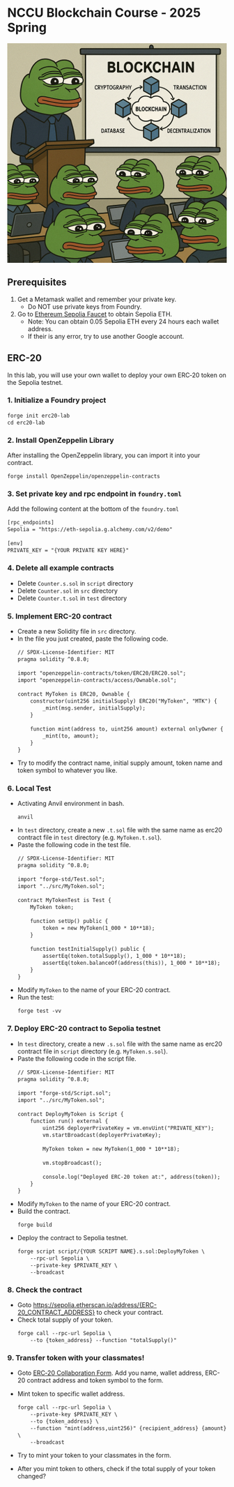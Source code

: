 # NCCU Blockchain Course - 2025 Spring
![image](/img/pepe.png)
## Prerequisites
1. Get a Metamask wallet and remember your private key.
    - Do NOT use private keys from Foundry.
2. Go to [Ethereum Sepolia Faucet](https://cloud.google.com/application/web3/faucet/ethereum/sepolia) to obtain Sepolia ETH.
    - Note: You can obtain 0.05 Sepolia ETH every 24 hours each wallet address.
    - If their is any error, try to use another Google account. 

##  ERC-20
In this lab, you will use your own wallet to deploy your own ERC‑20 token on the Sepolia testnet.

### 1. Initialize a Foundry project
```
forge init erc20-lab
cd erc20-lab
```
### 2. Install OpenZeppelin Library
After installing the OpenZeppelin library, you can import it into your contract.
```
forge install OpenZeppelin/openzeppelin-contracts
```

### 3. Set private key and rpc endpoint in `foundry.toml`
Add the following content at the bottom of the `foundry.toml`
```
[rpc_endpoints]
Sepolia = "https://eth-sepolia.g.alchemy.com/v2/demo"

[env]
PRIVATE_KEY = "{YOUR PRIVATE KEY HERE}"
```

### 4. Delete all example contracts
- Delete `Counter.s.sol` in `script` directory
- Delete `Counter.sol` in `src` directory
- Delete `Counter.t.sol` in `test` directory

### 5. Implement ERC-20 contract
- Create a new Solidity file in `src` directory.
- In the file you just created, paste the following code.
    ```
    // SPDX-License-Identifier: MIT
    pragma solidity ^0.8.0;

    import "openzeppelin-contracts/token/ERC20/ERC20.sol";
    import "openzeppelin-contracts/access/Ownable.sol";

    contract MyToken is ERC20, Ownable {
        constructor(uint256 initialSupply) ERC20("MyToken", "MTK") {
            _mint(msg.sender, initialSupply);
        }

        function mint(address to, uint256 amount) external onlyOwner {
            _mint(to, amount);
        }
    }
    ```
- Try to modify the contract name, initial supply amount, token name and token symbol to whatever you like.

### 6. Local Test
- Activating Anvil environment in bash.
    ```
    anvil
    ```
- In `test` directory, create a new `.t.sol` file with the same name as erc20 contract file in `test` directory (e.g. `MyToken.t.sol`).
- Paste the following code in the test file.
    ```
    // SPDX-License-Identifier: MIT
    pragma solidity ^0.8.0;

    import "forge-std/Test.sol";
    import "../src/MyToken.sol";

    contract MyTokenTest is Test {
        MyToken token;

        function setUp() public {
            token = new MyToken(1_000 * 10**18);
        }

        function testInitialSupply() public {
            assertEq(token.totalSupply(), 1_000 * 10**18);
            assertEq(token.balanceOf(address(this)), 1_000 * 10**18);
        }
    }
    ```
- Modify `MyToken` to the name of your ERC-20 contract.
- Run the test:
    ```
    forge test -vv
    ```

### 7. Deploy ERC-20 contract to Sepolia testnet
- In `test` directory, create a new `.s.sol` file with the same name as erc20 contract file in `script` directory (e.g. `MyToken.s.sol`).
- Paste the following code in the script file.
    ```
    // SPDX-License-Identifier: MIT
    pragma solidity ^0.8.0;

    import "forge-std/Script.sol";
    import "../src/MyToken.sol";

    contract DeployMyToken is Script {
        function run() external {
            uint256 deployerPrivateKey = vm.envUint("PRIVATE_KEY");
            vm.startBroadcast(deployerPrivateKey);

            MyToken token = new MyToken(1_000 * 10**18);

            vm.stopBroadcast();

            console.log("Deployed ERC-20 token at:", address(token));
        }
    }
    ```
- Modify `MyToken` to the name of your ERC-20 contract.
- Build the contract.
    ```
    forge build
    ```
- Deploy the contract to Sepolia testnet.
    ```
    forge script script/{YOUR SCRIPT NAME}.s.sol:DeployMyToken \
        --rpc-url Sepolia \
        --private-key $PRIVATE_KEY \
        --broadcast
    ```

### 8. Check the contract
- Goto https://sepolia.etherscan.io/address/{ERC-20_CONTRACT_ADDRESS} to check your contract.
- Check total supply of your token.
    ```
    forge call --rpc-url Sepolia \
        --to {token_address} --function "totalSupply()"
    ```

### 9. Transfer token with your classmates!
- Goto [ERC‑20 Collaboration Form](https://docs.google.com/spreadsheets/d/1tCwMNnZe6jjMBQVB9Nb7c0JYvaNeSEe5X2ZiKn6xMJI/edit?usp=sharing). Add you name, wallet address, ERC-20 contract address and token symbol to the form.

- Mint token to specific wallet address.
    ```
    forge call --rpc-url Sepolia \
        --private-key $PRIVATE_KEY \
        --to {token_address} \
        --function "mint(address,uint256)" {recipient_address} {amount} \
        --broadcast
    ```

- Try to mint your token to your classmates in the form.
- After you mint token to others, check if the total supply of your token changed?
